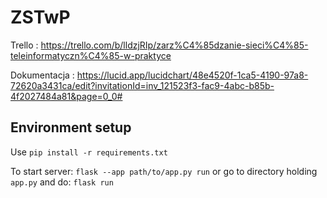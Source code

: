 # ZSTwP

Trello : https://trello.com/b/lldzjRIp/zarz%C4%85dzanie-sieci%C4%85-teleinformatyczn%C4%85-w-praktyce

Dokumentacja : https://lucid.app/lucidchart/48e4520f-1ca5-4190-97a8-72620a3431ca/edit?invitationId=inv_121523f3-fac9-4abc-b85b-4f2027484a81&page=0_0#

## Environment setup

Use `pip install -r requirements.txt`

To start server: `flask --app path/to/app.py run` or go to directory holding `app.py` and do: `flask run`
